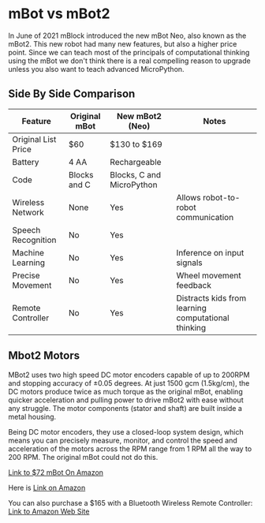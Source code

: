 # mBot vs mBot2

In June of 2021 mBlock introduced the new mBot Neo, also known as the mBot2. This new robot had many new features, but also a higher price point.  Since we can teach most of the principals of computational thinking using the mBot we don't think there is a real compelling reason to upgrade unless you also want to teach advanced MicroPython.

## Side By Side Comparison

|Feature|Original mBot|New mBot2 (Neo)|Notes|
|--|--|--|--|
|Original List Price|$60|$130 to $169||
|Battery|4 AA|Rechargeable||
|Code|Blocks and C|Blocks, C and MicroPython||
|Wireless Network|None|Yes|Allows robot-to-robot communication|
|Speech Recognition|No|Yes||
|Machine Learning|No|Yes|Inference on input signals|
|Precise Movement|No|Yes|Wheel movement feedback|
|Remote Controller|No|Yes|Distracts kids from learning computational thinking|

## Mbot2 Motors

MBot2 uses two high speed DC motor encoders capable of up to 200RPM and stopping accuracy of ±0.05 degrees. At just 1500 gcm (1.5kg/cm), the DC motors produce twice as much torque as the original mBot, enabling quicker acceleration and pulling power to drive mBot2 with ease without any struggle. The motor components (stator and shaft) are built inside a metal housing. 

Being DC motor encoders, they use a closed-loop system design, which means you can precisely measure, monitor, and control the speed and acceleration of the motors across the RPM range from 1 RPM all the way to 200 RPM. The original mBot could not do this. 

[Link to $72 mBot On Amazon](https://www.amazon.com/Makeblock-Mechanical-Entry-Level-Programming-Creativity/dp/B00SK5RUQY)

Here is [Link on Amazon](https://www.amazon.com/Makeblock-Scratch-Programming-Building-Technology/dp/B0919F9CKS/ref=sr_1_5)

You can also purchase a $165 with a Bluetooth Wireless Remote Controller:
[Link to Amazon Web Site](https://www.amazon.com/Makeblock-Educational-Controller-Programming-Technology/dp/B0962Z216S)
